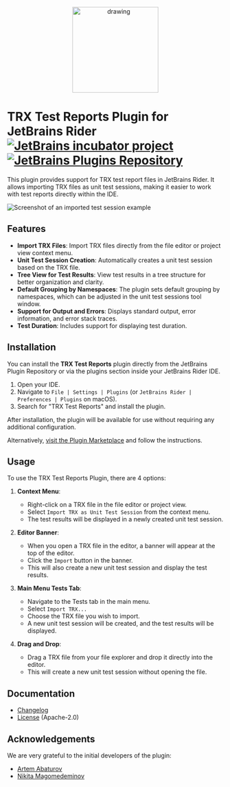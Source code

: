 <!--suppress HtmlDeprecatedAttribute -->
<p align="center">
    <img src="src/rider/main/resources/META-INF/pluginIcon.svg" alt="drawing" width="200"/>
</p>

TRX Test Reports Plugin for JetBrains Rider [![JetBrains incubator project][badge.jetbrains-incubator]][jetbrains-on-github] [![JetBrains Plugins Repository][badge.marketplace]][marketplace]
===========================================

This plugin provides support for TRX test report files in JetBrains Rider.
It allows importing TRX files as unit test sessions, making it easier to work with test reports directly within the IDE.

![Screenshot of an imported test session example](https://github.com/user-attachments/assets/bb7d4ec6-31e3-48ac-9024-fd2a29ad3c61)

## Features

- **Import TRX Files**: Import TRX files directly from the file editor or project view context menu.
- **Unit Test Session Creation**: Automatically creates a unit test session based on the TRX file.
- **Tree View for Test Results**: View test results in a tree structure for better organization and clarity.
- **Default Grouping by Namespaces**: The plugin sets default grouping by namespaces, which can be adjusted in the unit test sessions tool window.
- **Support for Output and Errors**: Displays standard output, error information, and error stack traces.
- **Test Duration**: Includes support for displaying test duration.

## Installation

You can install the **TRX Test Reports** plugin directly from the JetBrains Plugin Repository or via the plugins section inside your JetBrains Rider IDE.

1. Open your IDE.
2. Navigate to `File | Settings | Plugins` (or `JetBrains Rider | Preferences | Plugins` on macOS).
3. Search for "TRX Test Reports" and install the plugin.

After installation, the plugin will be available for use without requiring any additional configuration.

Alternatively, [visit the Plugin Marketplace][marketplace] and follow the instructions.

## Usage

To use the TRX Test Reports Plugin, there are 4 options:

1. **Context Menu**:
   - Right-click on a TRX file in the file editor or project view.
   - Select `Import TRX as Unit Test Session` from the context menu.
   - The test results will be displayed in a newly created unit test session.

2. **Editor Banner**:
   - When you open a TRX file in the editor, a banner will appear at the top of the editor.
   - Click the `Import` button in the banner.
   - This will also create a new unit test session and display the test results.

3. **Main Menu Tests Tab**:
   - Navigate to the Tests tab in the main menu.
   - Select `Import TRX...`
   - Choose the TRX file you wish to import.
   - A new unit test session will be created, and the test results will be displayed.

4. **Drag and Drop**:
   - Drag a TRX file from your file explorer and drop it directly into the editor.
   - This will create a new unit test session without opening the file.

Documentation
-------------
- [Changelog][docs.changelog]
- [License][docs.license] (Apache-2.0)

Acknowledgements
----------------
We are very grateful to the initial developers of the plugin:
- [Artem Abaturov](https://github.com/artem3605)
- [Nikita Magomedeminov](https://github.com/Kreativshikkk)

[badge.jetbrains-incubator]: https://jb.gg/badges/incubator-plastic.svg
[badge.marketplace]: https://img.shields.io/jetbrains/plugin/v/25444.svg?label=rider%20&colorB=0A7BBB&style=flat-square
[docs.changelog]: CHANGELOG.md
[docs.license]: LICENSE.txt
[jetbrains-on-github]: https://confluence.jetbrains.com/display/ALL/JetBrains+on+GitHub
[marketplace]: https://plugins.jetbrains.com/plugin/25444
